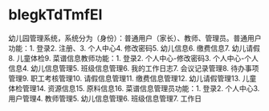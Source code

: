 # blegkTdTmfEI
幼儿园管理系统，系统分为（身份）：普通用户（家长）、教师、管理员。普通用户功能：1. 登录2. 注册、3. 个人中心4. 修改密码5. 幼儿信息6. 缴费信息7. 幼儿请假8. 儿童体检9. 菜谱信息教师功能：1. 登录2. 个人中心-修改密码3. 个人中心-个人信息4. 幼儿信息管理5. 班级信息管理6. 我的工作日志7. 会议记录管理8. 待办事项管理9. 职工考核管理10. 请假信息管理11. 缴费信息管理12. 幼儿请假管理13. 儿童体检管理14. 资源信息15. 原料信息16. 菜谱信息管理员功能：1. 登录2. 个人中心3. 用户管理4. 教师管理5. 幼儿信息管理6. 班级信息管理7. 工作日
